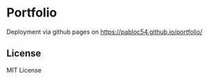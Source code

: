 # Portfolio

Deployment via github pages on https://pabloc54.github.io/portfolio/

## License

MIT License
